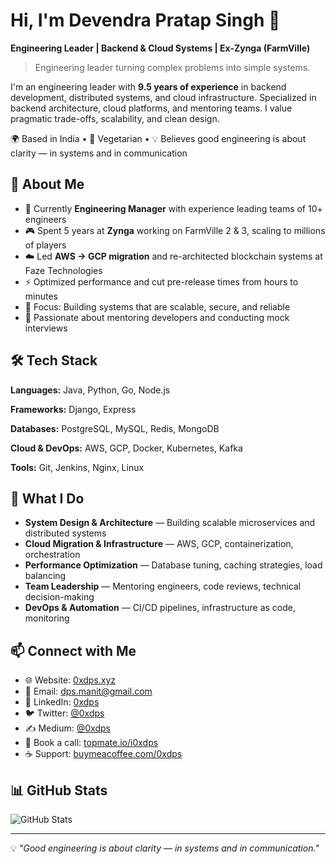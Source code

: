# Hi, I'm Devendra Pratap Singh 👋

**Engineering Leader | Backend & Cloud Systems | Ex-Zynga (FarmVille)**

> Engineering leader turning complex problems into simple systems.

I'm an engineering leader with **9.5 years of experience** in backend development, distributed systems, and cloud infrastructure. Specialized in backend architecture, cloud platforms, and mentoring teams. I value pragmatic trade-offs, scalability, and clean design.

🌍 Based in India • 🌱 Vegetarian • 💡 Believes good engineering is about clarity — in systems and in communication

## 🚀 About Me

- 💼 Currently **Engineering Manager** with experience leading teams of 10+ engineers
- 🎮 Spent 5 years at **Zynga** working on FarmVille 2 & 3, scaling to millions of players
- ☁️ Led **AWS → GCP migration** and re-architected blockchain systems at Faze Technologies
- ⚡ Optimized performance and cut pre-release times from hours to minutes
- 🎯 Focus: Building systems that are scalable, secure, and reliable
- 📝 Passionate about mentoring developers and conducting mock interviews

## 🛠️ Tech Stack

**Languages:** Java, Python, Go, Node.js

**Frameworks:** Django, Express

**Databases:** PostgreSQL, MySQL, Redis, MongoDB

**Cloud & DevOps:** AWS, GCP, Docker, Kubernetes, Kafka

**Tools:** Git, Jenkins, Nginx, Linux

## 💼 What I Do

- **System Design & Architecture** — Building scalable microservices and distributed systems
- **Cloud Migration & Infrastructure** — AWS, GCP, containerization, orchestration
- **Performance Optimization** — Database tuning, caching strategies, load balancing
- **Team Leadership** — Mentoring engineers, code reviews, technical decision-making
- **DevOps & Automation** — CI/CD pipelines, infrastructure as code, monitoring

## 📫 Connect with Me

- 🌐 Website: [0xdps.xyz](https://0xdps.xyz)
- 📧 Email: dps.manit@gmail.com
- 💼 LinkedIn: [0xdps](https://linkedin.com/in/0xdps)
- 🐦 Twitter: [@0xdps](https://twitter.com/0xdps)
- ✍️ Medium: [@0xdps](https://medium.com/@0xdps)
- 📅 Book a call: [topmate.io/i0xdps](https://topmate.io/i0xdps)
- ☕ Support: [buymeacoffee.com/0xdps](https://buymeacoffee.com/0xdps)

## 📊 GitHub Stats

![GitHub Stats](https://github-readme-stats.vercel.app/api?username=0xdps&show_icons=true&theme=radical)

---

💡 *"Good engineering is about clarity — in systems and in communication."*
